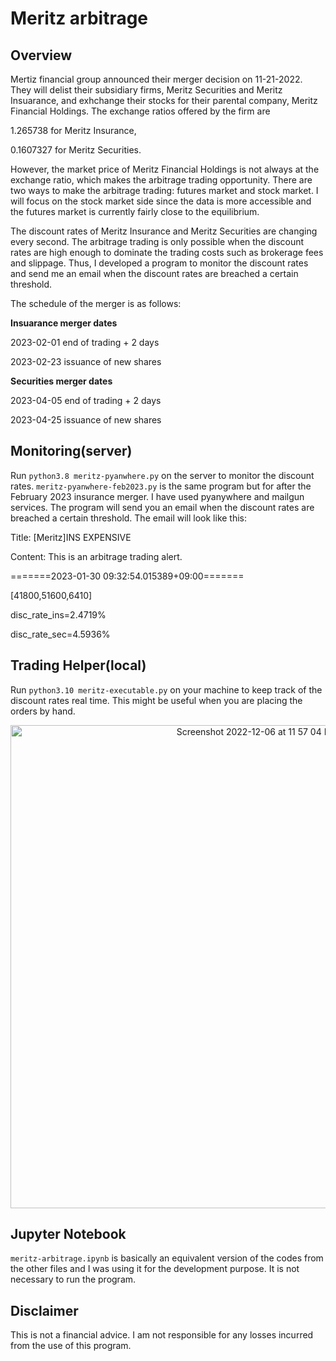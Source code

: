 # Meritz arbitrage

## Overview

<p>Mertiz financial group announced their merger decision on 11-21-2022. They will delist their subsidiary firms, Meritz Securities and Meritz Insuarance, and exhchange their stocks for their parental company, Meritz Financial Holdings. The exchange ratios offered by the firm are</p>

<p>1.265738 for Meritz Insurance,</p>

<p>0.1607327 for Meritz Securities.</p>

<p>However, the market price of Meritz Financial Holdings is not always at the exchange ratio, which makes the arbitrage trading opportunity. There are two ways to make the arbitrage trading: futures market and stock market. I will focus on the stock market side since the data is more accessible and the futures market is currently fairly close to the equilibrium.</p>

<p>The discount rates of Meritz Insurance and Meritz Securities are changing every second. The arbitrage trading is only possible when the discount rates are high enough to dominate the trading costs such as brokerage fees and slippage. Thus, I developed a program to monitor the discount rates and send me an email when the discount rates are breached a certain threshold.</p>

<p>The schedule of the merger is as follows:</p>

<b>Insuarance merger dates</b>

2023-02-01 end of trading + 2 days

2023-02-23 issuance of new shares

<b>Securities merger dates</b>

2023-04-05 end of trading + 2 days

2023-04-25 issuance of new shares

## Monitoring(server)

Run `python3.8 meritz-pyanwhere.py` on the server to monitor the discount rates. `meritz-pyanwhere-feb2023.py` is the same program but for after the February 2023 insurance merger. I have used pyanywhere and mailgun services. The program will send you an email when the discount rates are breached a certain threshold. The email will look like this:

Title: [Meritz]INS EXPENSIVE

Content: This is an arbitrage trading alert.

=======2023-01-30 09:32:54.015389+09:00=======

[41800,51600,6410]

disc_rate_ins=2.4719%

disc_rate_sec=4.5936%

## Trading Helper(local)

Run `python3.10 meritz-executable.py` on your machine to keep track of the discount rates real time. This might be useful when you are placing the orders by hand.
<p align="center">
  <img width="773" alt="Screenshot 2022-12-06 at 11 57 04 PM" src="https://user-images.githubusercontent.com/84216960/206325746-31e38ef4-0067-4fa7-97a2-19a8c3f8bc61.png">
</p>

## Jupyter Notebook
`meritz-arbitrage.ipynb` is basically an equivalent version  of the codes from the other files and I was using it for the development purpose. It is not necessary to run the program.

## Disclaimer
This is not a financial advice. I am not responsible for any losses incurred from the use of this program.